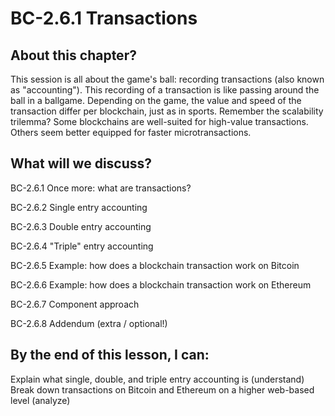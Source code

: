 # BC-2.6.1 Transactions 


## About this chapter?

This session is all about the game's ball: recording transactions (also known as "accounting"). This recording of a transaction is like passing around the ball in a ballgame. Depending on the game, the value and speed of the transaction differ per blockchain, just as in sports. Remember the scalability trilemma? Some blockchains are well-suited for high-value transactions. Others seem better equipped for faster microtransactions. 

## What will we discuss? 

BC-2.6.1 Once more: what are transactions? 

BC-2.6.2 Single entry accounting 

BC-2.6.3 Double entry accounting

BC-2.6.4 "Triple" entry accounting 

BC-2.6.5 Example: how does a blockchain transaction work on Bitcoin 

BC-2.6.6 Example: how does a blockchain transaction work on Ethereum 

BC-2.6.7 Component approach

BC-2.6.8 Addendum (extra / optional!) 


## By the end of this lesson, I can:

Explain what single, double, and triple entry accounting is (understand)
Break down transactions on Bitcoin and Ethereum on a higher web-based level (analyze)

